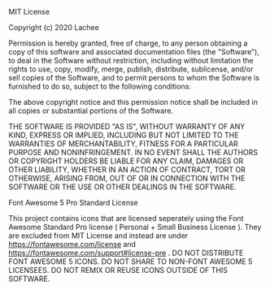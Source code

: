 MIT License

Copyright (c) 2020 Lachee

Permission is hereby granted, free of charge, to any person obtaining a copy
of this software and associated documentation files (the "Software"), to deal
in the Software without restriction, including without limitation the rights
to use, copy, modify, merge, publish, distribute, sublicense, and/or sell
copies of the Software, and to permit persons to whom the Software is
furnished to do so, subject to the following conditions:

The above copyright notice and this permission notice shall be included in all
copies or substantial portions of the Software.

THE SOFTWARE IS PROVIDED "AS IS", WITHOUT WARRANTY OF ANY KIND, EXPRESS OR
IMPLIED, INCLUDING BUT NOT LIMITED TO THE WARRANTIES OF MERCHANTABILITY,
FITNESS FOR A PARTICULAR PURPOSE AND NONINFRINGEMENT. IN NO EVENT SHALL THE
AUTHORS OR COPYRIGHT HOLDERS BE LIABLE FOR ANY CLAIM, DAMAGES OR OTHER
LIABILITY, WHETHER IN AN ACTION OF CONTRACT, TORT OR OTHERWISE, ARISING FROM,
OUT OF OR IN CONNECTION WITH THE SOFTWARE OR THE USE OR OTHER DEALINGS IN THE
SOFTWARE.


Font Awesome 5 Pro Standard License

This project contains icons that are licensed seperately using the Font Awesome Standard Pro license ( Personal + Small Business License ).
They are excluded from MIT License and instead are under https://fontawesome.com/license and https://fontawesome.com/support#license-pre .
DO NOT DISTRIBUTE FONT AWESOME 5 ICONS.
DO NOT SHARE TO NON-FONT AWESOME 5 LICENSEES.
DO NOT REMIX OR REUSE ICONS OUTSIDE OF THIS SOFTWARE.